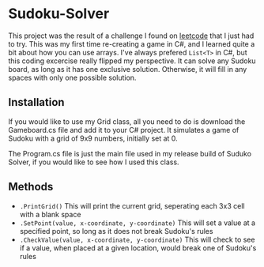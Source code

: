 # Sudoku-Solver
This project was the result of a challenge I found on [leetcode](https://leetcode.com/problems/sudoku-solver/ "Hard Sudoku Solver Challenge") that I just had to try. This was my first time re-creating a game in C#, and I learned quite a bit about how you can use arrays. I've always prefered `List<T>` in C#, but this coding excercise really flipped my perspective. It can solve any Sudoku board, as long as it has one exclusive solution. Otherwise, it will fill in any spaces with only one possible solution.
## Installation
If you would like to use my Grid class, all you need to do is download the Gameboard.cs file and add it to your C# project. It simulates a game of Sudoku with a grid of 9x9 numbers, initially set at 0.

The Program.cs file is just the main file used in my release build of Suduko Solver, if you would like to see how I used this class.
## Methods
- `.PrintGrid()`  This will print the current grid, seperating each 3x3 cell with a blank space
- `.SetPoint(value, x-coordinate, y-coordinate)`  This will set a value at a specified point, so long as it does not break Sudoku's rules
- `.CheckValue(value, x-coordinate, y-coordinate)`  This will check to see if a value, when placed at a given location, would break one of Sudoku's rules
